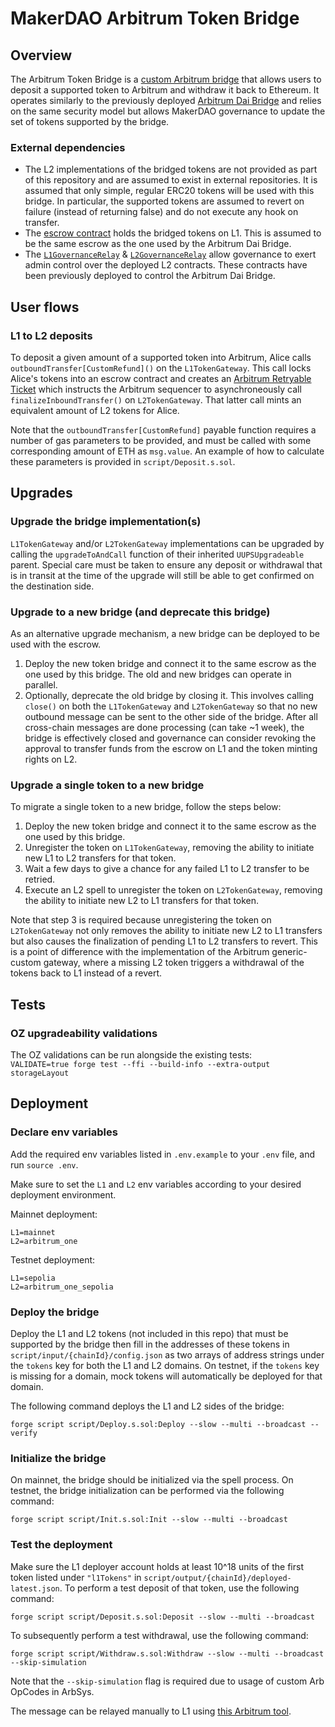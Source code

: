 # MakerDAO Arbitrum Token Bridge

## Overview

The Arbitrum Token Bridge is a [custom Arbitrum bridge](https://docs.arbitrum.io/build-decentralized-apps/token-bridging/bridge-tokens-programmatically/how-to-bridge-tokens-custom-gateway) that allows users to deposit a supported token to Arbitrum and withdraw it back to Ethereum. It operates similarly to the previously deployed [Arbitrum Dai Bridge](https://github.com/makerdao/arbitrum-dai-bridge) and relies on the same security model but allows MakerDAO governance to update the set of tokens supported by the bridge.

### External dependencies

- The L2 implementations of the bridged tokens are not provided as part of this repository and are assumed to exist in external repositories. It is assumed that only simple, regular ERC20 tokens will be used with this bridge. In particular, the supported tokens are assumed to revert on failure (instead of returning false) and do not execute any hook on transfer.
- The [escrow contract](https://etherscan.io/address/0xA10c7CE4b876998858b1a9E12b10092229539400#code) holds the bridged tokens on L1. This is assumed to be the same escrow as the one used by the Arbitrum Dai Bridge.
- The [`L1GovernanceRelay`](https://etherscan.io/address/0x9ba25c289e351779E0D481Ba37489317c34A899d#code) & [`L2GovernanceRelay`](https://arbiscan.io/address/0x10E6593CDda8c58a1d0f14C5164B376352a55f2F#code) allow governance to exert admin control over the deployed L2 contracts. These contracts have been previously deployed to control the Arbitrum Dai Bridge.

## User flows

### L1 to L2 deposits

To deposit a given amount of a supported token into Arbitrum, Alice calls `outboundTransfer[CustomRefund]()` on the `L1TokenGateway`. This call locks Alice's tokens into an escrow contract and creates an [Arbitrum Retryable Ticket](https://docs.arbitrum.io/how-arbitrum-works/arbos/l1-l2-messaging#retryable-tickets) which instructs the Arbitrum sequencer to asynchroneously call `finalizeInboundTransfer()` on `L2TokenGateway`. That latter call mints an equivalent amount of L2 tokens for Alice.

Note that the `outboundTransfer[CustomRefund]` payable function requires a number of gas parameters to be provided, and must be called with some corresponding amount of ETH as `msg.value`. An example of how to calculate these parameters is provided in `script/Deposit.s.sol`.

## Upgrades

### Upgrade the bridge implementation(s)

`L1TokenGateway` and/or `L2TokenGateway` implementations can be upgraded by calling the `upgradeToAndCall` function of their inherited `UUPSUpgradeable` parent. Special care must be taken to ensure any deposit or withdrawal that is in transit at the time of the upgrade will still be able to get confirmed on the destination side.

### Upgrade to a new bridge (and deprecate this bridge)

As an alternative upgrade mechanism, a new bridge can be deployed to be used with the escrow.

1. Deploy the new token bridge and connect it to the same escrow as the one used by this bridge. The old and new bridges can operate in parallel.
2. Optionally, deprecate the old bridge by closing it. This involves calling `close()` on both the `L1TokenGateway` and `L2TokenGateway` so that no new outbound message can be sent to the other side of the bridge. After all cross-chain messages are done processing (can take ~1 week), the bridge is effectively closed and governance can consider revoking the approval to transfer funds from the escrow on L1 and the token minting rights on L2.

### Upgrade a single token to a new bridge

To migrate a single token to a new bridge, follow the steps below:

1. Deploy the new token bridge and connect it to the same escrow as the one used by this bridge.
2. Unregister the token on `L1TokenGateway`, removing the ability to initiate new L1 to L2 transfers for that token.
3. Wait a few days to give a chance for any failed L1 to L2 transfer to be retried.
4. Execute an L2 spell to unregister the token on `L2TokenGateway`, removing the ability to initiate new L2 to L1 transfers for that token.

Note that step 3 is required because unregistering the token on `L2TokenGateway` not only removes the ability to initiate new L2 to L1 transfers but also causes the finalization of pending L1 to L2 transfers to revert. This is a point of difference with the implementation of the Arbitrum generic-custom gateway, where a missing L2 token triggers a withdrawal of the tokens back to L1 instead of a revert.

## Tests

### OZ upgradeability validations

The OZ validations can be run alongside the existing tests:  
`VALIDATE=true forge test --ffi --build-info --extra-output storageLayout`

## Deployment

### Declare env variables

Add the required env variables listed in `.env.example` to your `.env` file, and run `source .env`.

Make sure to set the `L1` and `L2` env variables according to your desired deployment environment.

Mainnet deployment:

```
L1=mainnet
L2=arbitrum_one
```

Testnet deployment:

```
L1=sepolia
L2=arbitrum_one_sepolia
```

### Deploy the bridge

Deploy the L1 and L2 tokens (not included in this repo) that must be supported by the bridge then fill in the addresses of these tokens in `script/input/{chainId}/config.json` as two arrays of address strings under the `tokens` key for both the L1 and L2 domains. On testnet, if the `tokens` key is missing for a domain, mock tokens will automatically be deployed for that domain.

The following command deploys the L1 and L2 sides of the bridge:

```
forge script script/Deploy.s.sol:Deploy --slow --multi --broadcast --verify
```

### Initialize the bridge

On mainnet, the bridge should be initialized via the spell process. On testnet, the bridge initialization can be performed via the following command:

```
forge script script/Init.s.sol:Init --slow --multi --broadcast
```

### Test the deployment

Make sure the L1 deployer account holds at least 10^18 units of the first token listed under `"l1Tokens"` in `script/output/{chainId}/deployed-latest.json`. To perform a test deposit of that token, use the following command:

```
forge script script/Deposit.s.sol:Deposit --slow --multi --broadcast
```

To subsequently perform a test withdrawal, use the following command:

```
forge script script/Withdraw.s.sol:Withdraw --slow --multi --broadcast --skip-simulation
```

Note that the `--skip-simulation` flag is required due to usage of custom Arb OpCodes in ArbSys.

The message can be relayed manually to L1 using [this Arbitrum tool](https://retryable-dashboard.arbitrum.io/).
